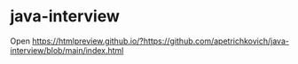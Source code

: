 # java-interview
Open https://htmlpreview.github.io/?https://github.com/apetrichkovich/java-interview/blob/main/index.html
